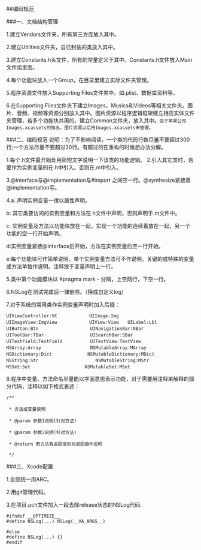 ##编码规范

###一、文档结构管理

1.建立Vendors文件夹，所有第三方库放入其中。

2.建立Utilities文件夹，自已封装的类放入其中。

3.建立Constants.h头文件，所有的常量定义于其中。Constants.h文件放入Main文件组里面。

4.每个功能块放入一个Group，在目录里建立实际文件夹管理。

5.程序资源文件放入Supporting Files文件夹中。如.plist、数据库资料等。

6.在Supporting Files文件夹下建立Images、Musics和Videos等相关文件夹。图片、音频、视频等资源分别放入其中。图片资源以程序逻辑框架建立相应实体文件夹管理，若多个功能块共用的，建立Common文件夹，放入其中。`由于苹果公司Images.xcassets的推出，图片资源以后用Images.xcassets来管理。`

###二、编码规范
说明：为了不影响阅读，一个类的代码行数尽量不要超过300行;一个方法尽量不要超过30行。有超过的在重构的时候想办法分解。
 
1.每个.h文件最开始处用简短文字说明一下该类的功能逻辑。
2.引入其它类时，若要作为实例变量的在.h中引入。否则在.m中引入。

3.@interface与@implementation与#import 之间空一行。@synthesize紧接着@implementation写。

4.a: 声明实例变量一律以属性声明。

b: 其它类要访问的实例变量和方法在.h文件中声明，否则声明于.m文件中。

c: 实例变量及方法以功能块放在一起，实现一个功能的连续着放在一起，另一个功能的空一行开始声明。

d:实例变量紧接@interface后开始，方法在实例变量后空一行开始。

e:每个功能块可作简单说明，单个实例变量方法可不作说明，关键的或特殊的变量或方法单独作说明。注释放于变量声明上一行。

5.类中第个功能模块以 #pragma mark -  分隔，上空两行，下空一行。

6.NSLog在测试完成后一律删除。（换成自定义log）

7.对于系统的常用类作实例变量声明时加入后缀：

```
UIViewController:VC            UIImage:Img    
UIImageView:ImgView            UIView:View　　UILabel:Lbl
UIButton:Btn　　                UINavigationBar:NBar
UIToolBar:TBar　　              UISearchBar:SBar
UITextField:TextField　　       UITextView:TextView
NSArray:Array　　               NSMutableArray:MArray
NSDictionary:Dict　　			 NSMutableDictionary:MDict
NSString:Str　　       			NSMutableString:MStr
NSSet:Set　　　　　            NSMutableSet:MSet
```

8.程序中变量、方法命名尽量能以字面意思表示功能，对于需要用注释来解释的部分代码，注释以如下格式表述：

```
/**

 * 方法或变量说明

 * @param 参数1说明(针对方法)

 * @param 参数2说明(针对方法)

 * @return 若方法有返回值则对返回值作说明

 */
```


 

###三、Xcode配置

1.全部统一用ARC。

2.用git管理代码。

3.在项目.pch文件加入一段去除release状态的NSLog代码:

```
#ifndef __OPTIMIZE__
#define NSLog(...) NSLog(__VA_ARGS__)

#else
#define NSLog(...) {}
#endif
```

